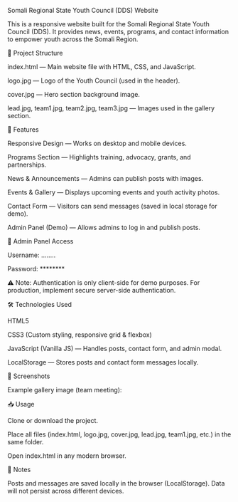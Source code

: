 Somali Regional State Youth Council (DDS) Website

This is a responsive website built for the Somali Regional State Youth Council (DDS).
It provides news, events, programs, and contact information to empower youth across the Somali Region.

📂 Project Structure

index.html — Main website file with HTML, CSS, and JavaScript.

logo.jpg — Logo of the Youth Council (used in the header).

cover.jpg — Hero section background image.

lead.jpg, team1.jpg, team2.jpg, team3.jpg — Images used in the gallery section.

🚀 Features

Responsive Design — Works on desktop and mobile devices.

Programs Section — Highlights training, advocacy, grants, and partnerships.

News & Announcements — Admins can publish posts with images.

Events & Gallery — Displays upcoming events and youth activity photos.

Contact Form — Visitors can send messages (saved in local storage for demo).

Admin Panel (Demo) — Allows admins to log in and publish posts.

🔑 Admin Panel Access

Username: ........

Password: ********

⚠️ Note: Authentication is only client-side for demo purposes. For production, implement secure server-side authentication.

🛠️ Technologies Used

HTML5

CSS3 (Custom styling, responsive grid & flexbox)

JavaScript (Vanilla JS) — Handles posts, contact form, and admin modal.

LocalStorage — Stores posts and contact form messages locally.

📸 Screenshots

Example gallery image (team meeting):


📥 Usage

Clone or download the project.

Place all files (index.html, logo.jpg, cover.jpg, lead.jpg, team1.jpg, etc.) in the same folder.

Open index.html in any modern browser.

📌 Notes

Posts and messages are saved locally in the browser (LocalStorage). Data will not persist across different devices.
